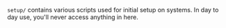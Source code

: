 `setup/` contains various scripts used for initial setup on systems. In day to day use, you'll never access anything in here.
